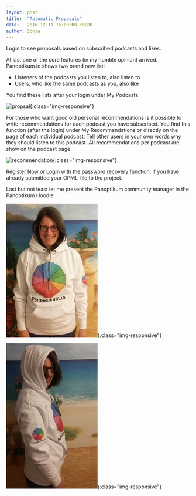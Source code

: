 ```yaml
---
layout: post
title:  "Automatic Proposals"
date:   2016-12-11 15:00:00 +0200
author: Sonja
---
```


Login to see proposals based on subscribed podcasts and likes.

At last one of the core features (in my humble opinion) arrived.
Panoptikum.io shows two brand new list:
* Listeners of the podcasts you listen to, also listen to
* Users, who like the same podcasts as you, also like

You find these lists after your login under My Podcasts.

![propsal](/img/propsal.jpg){:class="img-responsive"}

For those who want good old personal recommendations is it possible to write recommendations for each podcast you have subscribed. You find this function (after the login) under My Recommendations or directly on the page of each individual podcast. Tell other users in your own words why they should listen to this podcast. All recommendations per podcast are show on the podcast page.

![recommendation](/img/recommendaton.jpg){:class="img-responsive"}

[Register Now](https://alpha.panoptikum.io/users/new) or [Login](https://alpha.panoptikum.io/sessions/new) with the [password recovery function](https://alpha.panoptikum.io/forgot_password), if you have already submitted your OPML-file to the project.

Last but not least let me present the Panoptikum community manager in the Panoptikum Hoodie:

![hoodiefront](img/hoodiefront.jpg){:class="img-responsive"}

![hoodieside](img/hoodieside.jpg){:class="img-responsive"}
